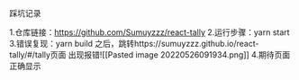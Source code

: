 踩坑记录

1.仓库链接：https://github.com/Sumuyzzz/react-tally
2.运行步骤：yarn start
3.错误复现：yarn build 之后，跳转https://sumuyzzz.github.io/react-tally/#/tally页面
出现报错![[Pasted image 20220526091934.png]]
4.期待页面正确显示